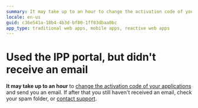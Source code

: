```yaml
---
summary: It may take up to an hour to change the activation code of your applications. If you haven't received an email, check your spam folder, or contact Support.
locale: en-us
guid: c36e541a-18b4-4b3d-bf80-1ff03dbaa0bc
app_type: traditional web apps, mobile apps, reactive web apps
---
```


# Used the IPP portal, but didn't receive an email

**It may take up to an hour** to [change the activation code of your applications](https://success.outsystems.com/Support/Enterprise_Customers/Licensing/Intellectual_Property_Protection_(IPP)/01_What_is_IPP_(Intellectual_Property_Protection)) and send you an email. If after that you still haven't received an email, check your spam folder, or [contact support](https://success.outsystems.com/Support/Enterprise_Customers/OutSystems_Support/01_Contact_OutSystems_technical_support).

